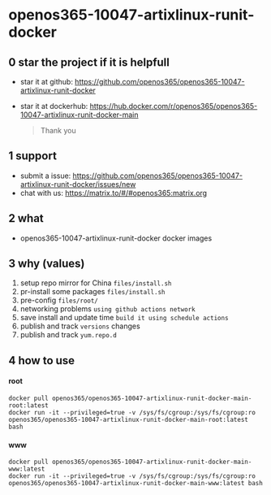 # openos365-10047-artixlinux-runit-docker

## 0 star the project if it is helpfull

* star it at github: https://github.com/openos365/openos365-10047-artixlinux-runit-docker
* star it at dockerhub: https://hub.docker.com/r/openos365/openos365-10047-artixlinux-runit-docker-main

  > Thank you

## 1 support

* submit a issue: https://github.com/openos365/openos365-10047-artixlinux-runit-docker/issues/new
* chat with us: https://matrix.to/#/#openos365:matrix.org

## 2 what

* openos365-10047-artixlinux-runit-docker docker images
  
## 3 why (values)

1. setup repo mirror for China `files/install.sh`
1. pr-install some packages `files/install.sh`
1. pre-config `files/root/`
1. networking problems `using github actions network`
1. save install and update time `build it using schedule actions`
1. publish and track `versions` changes
1. publish and track `yum.repo.d`

## 4 how to use

#### root
```
docker pull openos365/openos365-10047-artixlinux-runit-docker-main-root:latest
docker run -it --privileged=true -v /sys/fs/cgroup:/sys/fs/cgroup:ro openos365/openos365-10047-artixlinux-runit-docker-main-root:latest bash
```
#### www

```
docker pull openos365/openos365-10047-artixlinux-runit-docker-main-www:latest
docker run -it --privileged=true -v /sys/fs/cgroup:/sys/fs/cgroup:ro openos365/openos365-10047-artixlinux-runit-docker-main-www:latest bash
```
